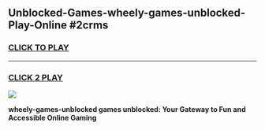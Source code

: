 
## Unblocked-Games-wheely-games-unblocked-Play-Online #2crms
<h3>
<a href="https://news.freeplayer.one?title=wheely-games-unblocked&ref=3">CLICK TO PLAY</a></h3>
<hr>

<h3>
<a href="https://news.freeplayer.one?title=wheely-games-unblocked&ref=3">CLICK 2 PLAY</a>
  
</h3>

<a href="https://news.freeplayer.one?title=wheely-games-unblocked&ref=3"><img src="https://clearcache.store/games.png"></a>


**wheely-games-unblocked games unblocked: Your Gateway to Fun and Accessible Online Gaming**
